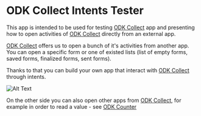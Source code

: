 # ODK Collect Intents Tester

This app is intended to be used for testing [ODK Collect](https://github.com/opendatakit/collect) app and presenting how to open activities of [ODK Collect](https://github.com/opendatakit/collect) directly from an external app.

[ODK Collect](https://github.com/opendatakit/collect) offers us to open a bunch of it's activities from another app. 
You can open a specific form or one of existed lists (list of empty forms, saved forms, finalized forms, sent forms).

Thanks to that you can build your own app that interact with [ODK Collect](https://github.com/opendatakit/collect) through intents.

![Alt Text](https://github.com/grzesiek2010/collectTester/blob/master/collectTester.gif)

On the other side you can also open other apps from [ODK Collect](https://github.com/opendatakit/collect), for example in order to read a value - see [ODK Counter](https://github.com/opendatakit/counter) 
